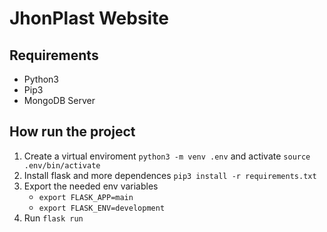 # JhonPlast Website
## Requirements
- Python3
- Pip3
- MongoDB Server
## How run the project
1. Create a virtual enviroment `python3 -m venv .env` and activate `source .env/bin/activate`
2. Install flask and more dependences `pip3 install -r requirements.txt` 
3. Export the needed env variables
    - `export FLASK_APP=main`
    - `export FLASK_ENV=development`
4. Run `flask run`